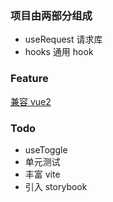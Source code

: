 ### 项目由两部分组成

- useRequest 请求库
- hooks 通用 hook

### Feature

[兼容 vue2](https://github.com/vueuse/vue-demi)

### Todo

- useToggle
- 单元测试
- 丰富 vite
- 引入 storybook
